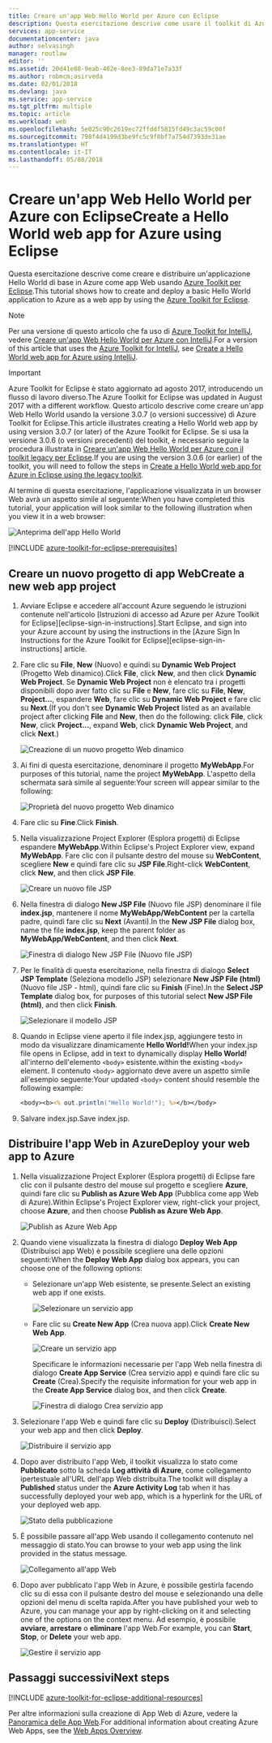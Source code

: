 ```yaml
---
title: Creare un'app Web Hello World per Azure con Eclipse
description: Questa esercitazione descrive come usare il toolkit di Azure per Eclipse per creare un'app Web Hello World per Azure.
services: app-service
documentationcenter: java
author: selvasingh
manager: routlaw
editor: ''
ms.assetid: 20d41e88-9eab-462e-8ee3-89da71e7a33f
ms.author: robmcm;asirveda
ms.date: 02/01/2018
ms.devlang: java
ms.service: app-service
ms.tgt_pltfrm: multiple
ms.topic: article
ms.workload: web
ms.openlocfilehash: 5e025c90c2619ec72ffddf5815fd49c3ac59c00f
ms.sourcegitcommit: 798f4d4199d3be9fc5c9f8bf7a754d7393de31ae
ms.translationtype: HT
ms.contentlocale: it-IT
ms.lasthandoff: 05/08/2018
---
```

# <a name="create-a-hello-world-web-app-for-azure-using-eclipse"></a><span data-ttu-id="697b4-103">Creare un'app Web Hello World per Azure con Eclipse</span><span class="sxs-lookup"><span data-stu-id="697b4-103">Create a Hello World web app for Azure using Eclipse</span></span>

<span data-ttu-id="697b4-104">Questa esercitazione descrive come creare e distribuire un'applicazione Hello World di base in Azure come app Web usando [Azure Toolkit per Eclipse].</span><span class="sxs-lookup"><span data-stu-id="697b4-104">This tutorial shows how to create and deploy a basic Hello World application to Azure as a web app by using the [Azure Toolkit for Eclipse].</span></span>

> [!NOTE]
>
> <span data-ttu-id="697b4-105">Per una versione di questo articolo che fa uso di [Azure Toolkit for IntelliJ], vedere [Creare un'app Web Hello World per Azure con IntelliJ][intellij-hello-world].</span><span class="sxs-lookup"><span data-stu-id="697b4-105">For a version of this article that uses the [Azure Toolkit for IntelliJ], see [Create a Hello World web app for Azure using IntelliJ][intellij-hello-world].</span></span>
>

> [!IMPORTANT]
> 
> <span data-ttu-id="697b4-106">Azure Toolkit for Eclipse è stato aggiornato ad agosto 2017, introducendo un flusso di lavoro diverso.</span><span class="sxs-lookup"><span data-stu-id="697b4-106">The Azure Toolkit for Eclipse was updated in August 2017 with a different workflow.</span></span> <span data-ttu-id="697b4-107">Questo articolo descrive come creare un'app Web Hello World usando la versione 3.0.7 (o versioni successive) di Azure Toolkit for Eclipse.</span><span class="sxs-lookup"><span data-stu-id="697b4-107">This article illustrates creating a Hello World web app by using version 3.0.7 (or later) of the Azure Toolkit for Eclipse.</span></span> <span data-ttu-id="697b4-108">Se si usa la versione 3.0.6 (o versioni precedenti) del toolkit, è necessario seguire la procedura illustrata in [Creare un'app Web Hello World per Azure con il toolkit legacy per Eclipse][Legacy Version].</span><span class="sxs-lookup"><span data-stu-id="697b4-108">If you are using the version 3.0.6 (or earlier) of the toolkit, you will need to follow the steps in [Create a Hello World web app for Azure in Eclipse using the legacy toolkit][Legacy Version].</span></span>
> 

<span data-ttu-id="697b4-109">Al termine di questa esercitazione, l'applicazione visualizzata in un browser Web avrà un aspetto simile al seguente:</span><span class="sxs-lookup"><span data-stu-id="697b4-109">When you have completed this tutorial, your application will look similar to the following illustration when you view it in a web browser:</span></span>

![Anteprima dell'app Hello World][browse-web-app]

[!INCLUDE [azure-toolkit-for-eclipse-prerequisites](../includes/azure-toolkit-for-eclipse-prerequisites.md)]

## <a name="create-a-new-web-app-project"></a><span data-ttu-id="697b4-111">Creare un nuovo progetto di app Web</span><span class="sxs-lookup"><span data-stu-id="697b4-111">Create a new web app project</span></span>

1. <span data-ttu-id="697b4-112">Avviare Eclipse e accedere all'account Azure seguendo le istruzioni contenute nell'articolo [Istruzioni di accesso ad Azure per Azure Toolkit for Eclipse][eclipse-sign-in-instructions].</span><span class="sxs-lookup"><span data-stu-id="697b4-112">Start Eclipse, and sign into your Azure account by using the instructions in the [Azure Sign In Instructions for the Azure Toolkit for Eclipse][eclipse-sign-in-instructions] article.</span></span>

1. <span data-ttu-id="697b4-113">Fare clic su **File**, **New** (Nuovo) e quindi su **Dynamic Web Project** (Progetto Web dinamico).</span><span class="sxs-lookup"><span data-stu-id="697b4-113">Click **File**, click **New**, and then click **Dynamic Web Project**.</span></span> <span data-ttu-id="697b4-114">Se **Dynamic Web Project** non è elencato tra i progetti disponibili dopo aver fatto clic su **File** e **New**, fare clic su **File**, **New**, **Project...**, espandere **Web**, fare clic su **Dynamic Web Project** e fare clic su **Next**.</span><span class="sxs-lookup"><span data-stu-id="697b4-114">(If you don't see **Dynamic Web Project** listed as an available project after clicking **File** and **New**, then do the following: click **File**, click **New**, click **Project...**, expand **Web**, click **Dynamic Web Project**, and click **Next**.)</span></span>

   ![Creazione di un nuovo progetto Web dinamico][file-new-dynamic-web-project]

2. <span data-ttu-id="697b4-116">Ai fini di questa esercitazione, denominare il progetto **MyWebApp**.</span><span class="sxs-lookup"><span data-stu-id="697b4-116">For purposes of this tutorial, name the project **MyWebApp**.</span></span> <span data-ttu-id="697b4-117">L'aspetto della schermata sarà simile al seguente:</span><span class="sxs-lookup"><span data-stu-id="697b4-117">Your screen will appear similar to the following:</span></span>
   
   ![Proprietà del nuovo progetto Web dinamico][dynamic-web-project-properties]

3. <span data-ttu-id="697b4-119">Fare clic su **Fine**.</span><span class="sxs-lookup"><span data-stu-id="697b4-119">Click **Finish**.</span></span>

4. <span data-ttu-id="697b4-120">Nella visualizzazione Project Explorer (Esplora progetti) di Eclipse espandere **MyWebApp**.</span><span class="sxs-lookup"><span data-stu-id="697b4-120">Within Eclipse's Project Explorer view, expand **MyWebApp**.</span></span> <span data-ttu-id="697b4-121">Fare clic con il pulsante destro del mouse su **WebContent**, scegliere **New** e quindi fare clic su **JSP File**.</span><span class="sxs-lookup"><span data-stu-id="697b4-121">Right-click **WebContent**, click **New**, and then click **JSP File**.</span></span>

   ![Creare un nuovo file JSP][create-new-jsp-file]

5. <span data-ttu-id="697b4-123">Nella finestra di dialogo **New JSP File** (Nuovo file JSP) denominare il file **index.jsp**, mantenere il nome **MyWebApp/WebContent** per la cartella padre, quindi fare clic su **Next** (Avanti).</span><span class="sxs-lookup"><span data-stu-id="697b4-123">In the **New JSP File** dialog box, name the file **index.jsp**, keep the parent folder as **MyWebApp/WebContent**, and then click **Next**.</span></span>

   ![Finestra di dialogo New JSP File (Nuovo file JSP)][new-jsp-file-dialog]

6. <span data-ttu-id="697b4-125">Per le finalità di questa esercitazione, nella finestra di dialogo **Select JSP Template** (Seleziona modello JSP) selezionare **New JSP File (html)** (Nuovo file JSP - html), quindi fare clic su **Finish** (Fine).</span><span class="sxs-lookup"><span data-stu-id="697b4-125">In the **Select JSP Template** dialog box, for purposes of this tutorial select **New JSP File (html)**, and then click **Finish**.</span></span>

   ![Selezionare il modello JSP][select-jsp-template]

7. <span data-ttu-id="697b4-127">Quando in Eclipse viene aperto il file index.jsp, aggiungere testo in modo da visualizzare dinamicamente **Hello World!**</span><span class="sxs-lookup"><span data-stu-id="697b4-127">When your index.jsp file opens in Eclipse, add in text to dynamically display **Hello World!**</span></span> <span data-ttu-id="697b4-128">all'interno dell'elemento `<body>` esistente.</span><span class="sxs-lookup"><span data-stu-id="697b4-128">within the existing `<body>` element.</span></span> <span data-ttu-id="697b4-129">Il contenuto `<body>` aggiornato deve avere un aspetto simile all'esempio seguente:</span><span class="sxs-lookup"><span data-stu-id="697b4-129">Your updated `<body>` content should resemble the following example:</span></span>
   
   ```jsp
   <body><b><% out.println("Hello World!"); %></b></body>
   ```

8. <span data-ttu-id="697b4-130">Salvare index.jsp.</span><span class="sxs-lookup"><span data-stu-id="697b4-130">Save index.jsp.</span></span>

## <a name="deploy-your-web-app-to-azure"></a><span data-ttu-id="697b4-131">Distribuire l'app Web in Azure</span><span class="sxs-lookup"><span data-stu-id="697b4-131">Deploy your web app to Azure</span></span>

1. <span data-ttu-id="697b4-132">Nella visualizzazione Project Explorer (Esplora progetti) di Eclipse fare clic con il pulsante destro del mouse sul progetto e scegliere **Azure**, quindi fare clic su **Publish as Azure Web App** (Pubblica come app Web di Azure).</span><span class="sxs-lookup"><span data-stu-id="697b4-132">Within Eclipse's Project Explorer view, right-click your project, choose **Azure**, and then choose **Publish as Azure Web App**.</span></span>
   
   ![Publish as Azure Web App][publish-as-azure-web-app]

1. <span data-ttu-id="697b4-134">Quando viene visualizzata la finestra di dialogo **Deploy Web App** (Distribuisci app Web) è possibile scegliere una delle opzioni seguenti:</span><span class="sxs-lookup"><span data-stu-id="697b4-134">When the **Deploy Web App** dialog box appears, you can choose one of the following options:</span></span>

   * <span data-ttu-id="697b4-135">Selezionare un'app Web esistente, se presente.</span><span class="sxs-lookup"><span data-stu-id="697b4-135">Select an existing web app if one exists.</span></span>

      ![Selezionare un servizio app][select-app-service]

   * <span data-ttu-id="697b4-137">Fare clic su **Create New App** (Crea nuova app).</span><span class="sxs-lookup"><span data-stu-id="697b4-137">Click **Create New Web App**.</span></span>

      ![Creare un servizio app][create-app-service]

      <span data-ttu-id="697b4-139">Specificare le informazioni necessarie per l'app Web nella finestra di dialogo **Create App Service** (Crea servizio app) e quindi fare clic su **Create** (Crea).</span><span class="sxs-lookup"><span data-stu-id="697b4-139">Specify the requisite information for your web app in the **Create App Service** dialog box, and then click **Create**.</span></span>

      ![Finestra di dialogo Crea servizio app][create-app-service-dialog]

1. <span data-ttu-id="697b4-141">Selezionare l'app Web e quindi fare clic su **Deploy** (Distribuisci).</span><span class="sxs-lookup"><span data-stu-id="697b4-141">Select your web app and then click **Deploy**.</span></span>

   ![Distribuire il servizio app][deploy-app-service]

1. <span data-ttu-id="697b4-143">Dopo aver distribuito l'app Web, il toolkit visualizza lo stato come **Pubblicato** sotto la scheda **Log attività di Azure**, come collegamento ipertestuale all'URL dell'app Web distribuita.</span><span class="sxs-lookup"><span data-stu-id="697b4-143">The toolkit will display a **Published** status under the **Azure Activity Log** tab when it has successfully deployed your web app, which is a hyperlink for the URL of your deployed web app.</span></span>

   ![Stato della pubblicazione][publish-status]

1. <span data-ttu-id="697b4-145">È possibile passare all'app Web usando il collegamento contenuto nel messaggio di stato.</span><span class="sxs-lookup"><span data-stu-id="697b4-145">You can browse to your web app using the link provided in the status message.</span></span>

   ![Collegamento all'app Web][browse-web-app]

1. <span data-ttu-id="697b4-147">Dopo aver pubblicato l'app Web in Azure, è possibile gestirla facendo clic su di essa con il pulsante destro del mouse e selezionando una delle opzioni del menu di scelta rapida.</span><span class="sxs-lookup"><span data-stu-id="697b4-147">After you have published your web to Azure, you can manage your app by right-clicking on it and selecting one of the options on the context menu.</span></span> <span data-ttu-id="697b4-148">Ad esempio, è possibile **avviare**, **arrestare** o **eliminare** l'app Web.</span><span class="sxs-lookup"><span data-stu-id="697b4-148">For example, you can **Start**, **Stop**, or **Delete** your web app.</span></span>

   ![Gestire il servizio app][manage-app-service]

## <a name="next-steps"></a><span data-ttu-id="697b4-150">Passaggi successivi</span><span class="sxs-lookup"><span data-stu-id="697b4-150">Next steps</span></span>

[!INCLUDE [azure-toolkit-for-eclipse-additional-resources](../includes/azure-toolkit-for-eclipse-additional-resources.md)]

<span data-ttu-id="697b4-151">Per altre informazioni sulla creazione di App Web di Azure, vedere la [Panoramica delle App Web].</span><span class="sxs-lookup"><span data-stu-id="697b4-151">For additional information about creating Azure Web Apps, see the [Web Apps Overview].</span></span>

<!-- URL List -->

[Azure Toolkit per Eclipse]: azure-toolkit-for-eclipse.md
[Azure Toolkit for Eclipse]: azure-toolkit-for-eclipse.md
[Azure Toolkit for IntelliJ]: ../intellij/azure-toolkit-for-intellij.md
[intellij-hello-world]: ../intellij/azure-toolkit-for-intellij-create-hello-world-web-app.md
[Panoramica delle App Web]: /azure/app-service/app-service-web-overview
[Web Apps Overview]: /azure/app-service/app-service-web-overview
[Apache Tomcat]: http://tomcat.apache.org/
[Jetty]: http://www.eclipse.org/jetty/
[Legacy Version]: azure-toolkit-for-eclipse-create-hello-world-web-app-legacy-version.md

<!-- IMG List -->

[browse-web-app]: ./media/azure-toolkit-for-eclipse-create-hello-world-web-app/browse-web-app.png
[file-new-dynamic-web-project]: ./media/azure-toolkit-for-eclipse-create-hello-world-web-app/file-new-dynamic-web-project.png
[dynamic-web-project-properties]: ./media/azure-toolkit-for-eclipse-create-hello-world-web-app/dynamic-web-project-properties.png
[create-new-jsp-file]: ./media/azure-toolkit-for-eclipse-create-hello-world-web-app/create-new-jsp-file.png
[new-jsp-file-dialog]: ./media/azure-toolkit-for-eclipse-create-hello-world-web-app/new-jsp-file-dialog.png
[select-jsp-template]: ./media/azure-toolkit-for-eclipse-create-hello-world-web-app/select-jsp-template.png
[publish-as-azure-web-app]: ./media/azure-toolkit-for-eclipse-create-hello-world-web-app/publish-as-azure-web-app.png
[deploy-web-app-dialog]: ./media/azure-toolkit-for-eclipse-create-hello-world-web-app/deploy-web-app-dialog.png
[select-app-service]: ./media/azure-toolkit-for-eclipse-create-hello-world-web-app/select-app-service.png
[create-app-service-dialog]: ./media/azure-toolkit-for-eclipse-create-hello-world-web-app/create-app-service-dialog.png
[publish-status]: ./media/azure-toolkit-for-eclipse-create-hello-world-web-app/publish-status.png
[create-app-service]: ./media/azure-toolkit-for-eclipse-create-hello-world-web-app/create-app-service.png
[deploy-app-service]: ./media/azure-toolkit-for-eclipse-create-hello-world-web-app/deploy-app-service.png
[manage-app-service]: ./media/azure-toolkit-for-eclipse-create-hello-world-web-app/manage-app-service.png
